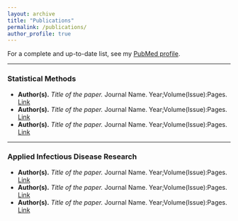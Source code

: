 ```yaml
---
layout: archive
title: "Publications"
permalink: /publications/
author_profile: true
---
```


For a complete and up-to-date list, see my [PubMed profile](https://pubmed.ncbi.nlm.nih.gov/?term=YourNameHere).  

---

### Statistical Methods  

- **Author(s).** *Title of the paper.* Journal Name. Year;Volume(Issue):Pages. [Link](https://doi.org/xxxx)  
- **Author(s).** *Title of the paper.* Journal Name. Year;Volume(Issue):Pages. [Link](https://doi.org/xxxx)  
- **Author(s).** *Title of the paper.* Journal Name. Year;Volume(Issue):Pages. [Link](https://doi.org/xxxx)  

---

### Applied Infectious Disease Research  

- **Author(s).** *Title of the paper.* Journal Name. Year;Volume(Issue):Pages. [Link](https://doi.org/xxxx)  
- **Author(s).** *Title of the paper.* Journal Name. Year;Volume(Issue):Pages. [Link](https://doi.org/xxxx)  
- **Author(s).** *Title of the paper.* Journal Name. Year;Volume(Issue):Pages. [Link](https://doi.org/xxxx)  
